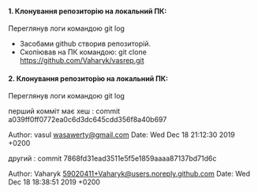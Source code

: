 ####  1. Клонування репозиторію на локальний ПК:

Переглянув логи командою git log 

 - Засобами github створив репозиторій.  
 - Скопіював на ПК командою: 
git clone https://github.com/Vaharyk/vasrep.git 


#### 2. Клонування репозиторію на локальний ПК:

Переглянув логи командою git log 

перший комміт має хеш :
commit a039ff0ff0772ea0c6d3dc645cdd356f8a40b697

   Author: vasul <wasawerty@gmail.com>
Date:   Wed Dec 18 21:12:30 2019 +0200

другий :
commit 7868fd31ead3511e5f5e1859aaaa87137bd71d6c

Author: Vaharyk <59020411+Vaharyk@users.noreply.github.com>
Date:   Wed Dec 18 18:38:51 2019 +0200
